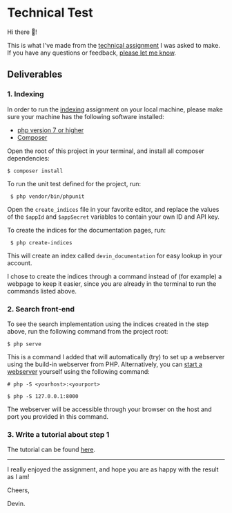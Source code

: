 # Technical Test
Hi there 👋!

This is what I've made from the [technical assignment](https://github.com/algolia/doc-engineer-assignment) I was asked to make.
If you have any questions or feedback, [please let me know](mailto:devinbeeuwkes7@gmail.com).

## Deliverables
### 1. Indexing
 In order to run the [indexing](https://github.com/algolia/doc-engineer-assignment#1-indexing) assignment on your local machine,
 please make sure your machine has the following software installed:
 - [php version 7 or higher](http://php.net/manual/en/install.php)
 - [Composer](https://getcomposer.org/doc/00-intro.md) 
 
 Open the root of this project in your terminal, and install all composer dependencies:
 ```shell
 $ composer install
 ```
 
 To run the unit test defined for the project, run:
 ```shell
  $ php vendor/bin/phpunit
  ```
 
 Open the `create_indices` file in your favorite editor, and replace the values of the `$appId` and `$appSecret` variables to contain your own ID and API key.
 
 To create the indices for the documentation pages, run:
```shell
 $ php create-indices
```
This will create an index called `devin_documentation` for easy lookup in your account.

I chose to create the indices through a command instead of (for example) a webpage to keep it easier, since you are already in the terminal to run the commands listed above.

### 2. Search front-end
To see the search implementation using the indices created in the step above, run the following command from the project root:

 ```shell
 $ php serve
 ```
This is a command I added that will automatically (try) to set up a webserver using the build-in webserver from PHP. 
Alternatively, you can [start a webserver](http://php.net/manual/en/features.commandline.webserver.php) yourself using the following command:

```shell
# php -S <yourhost>:<yourport>

$ php -S 127.0.0.1:8000
```
The webserver will be accessible through your browser on the host and port you provided in this command.

### 3. Write a tutorial about step 1
The tutorial can be found [here](tutorial.md).

***
I really enjoyed the assignment, and hope you are as happy with the result as I am!

Cheers,

Devin.
